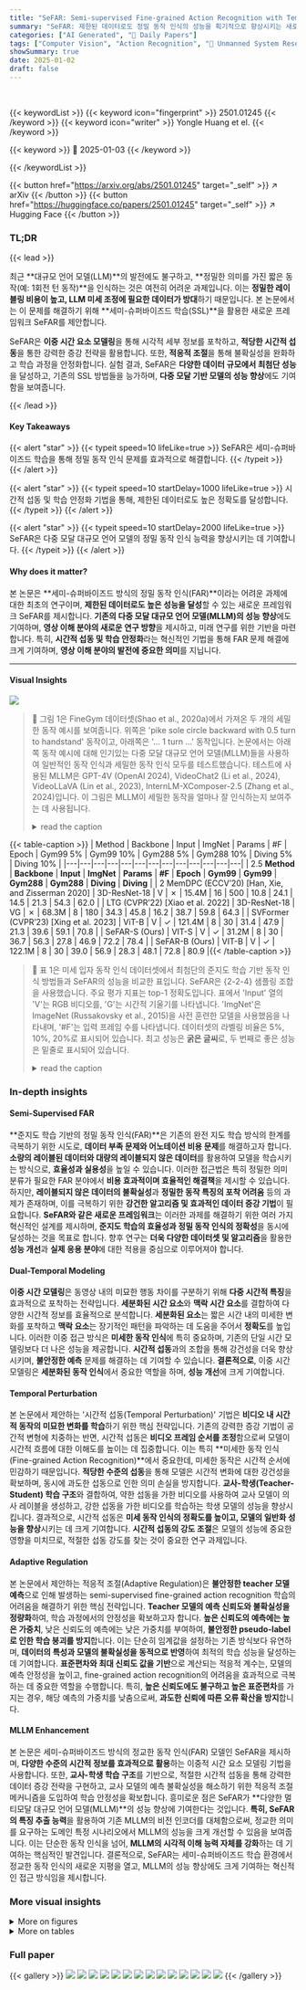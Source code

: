 ```yaml
---
title: "SeFAR: Semi-supervised Fine-grained Action Recognition with Temporal Perturbation and Learning Stabilization"
summary: "SeFAR: 제한된 데이터로도 정밀 동작 인식의 성능을 획기적으로 향상시키는 새로운 세미-슈퍼바이즈드 학습 프레임워크!"
categories: ["AI Generated", "🤗 Daily Papers"]
tags: ["Computer Vision", "Action Recognition", "🏢 Unmanned System Research Institute, Northwestern Polytechnical University",]
showSummary: true
date: 2025-01-02
draft: false
---
```


<br>

{{< keywordList >}}
{{< keyword icon="fingerprint" >}} 2501.01245 {{< /keyword >}}
{{< keyword icon="writer" >}} Yongle Huang et el. {{< /keyword >}}
 
{{< keyword >}} 🤗 2025-01-03 {{< /keyword >}}
 
{{< /keywordList >}}

{{< button href="https://arxiv.org/abs/2501.01245" target="_self" >}}
↗ arXiv
{{< /button >}}
{{< button href="https://huggingface.co/papers/2501.01245" target="_self" >}}
↗ Hugging Face
{{< /button >}}




### TL;DR


{{< lead >}}

최근 **대규모 언어 모델(LLM)**의 발전에도 불구하고, **정밀한 의미를 가진 짧은 동작(예: 1회전 턴 동작)**을 인식하는 것은 여전히 어려운 과제입니다. 이는 **정밀한 레이블링 비용이 높고, LLM 미세 조정에 필요한 데이터가 방대**하기 때문입니다.  본 논문에서는 이 문제를 해결하기 위해 **세미-슈퍼바이즈드 학습(SSL)**을 활용한 새로운 프레임워크 SeFAR를 제안합니다. 



SeFAR은 **이중 시간 요소 모델링**을 통해 시각적 세부 정보를 포착하고, **적당한 시간적 섭동**을 통한 강력한 증강 전략을 활용합니다. 또한, **적응적 조절**을 통해 불확실성을 완화하고 학습 과정을 안정화합니다.  실험 결과, SeFAR은 **다양한 데이터 규모에서 최첨단 성능**을 달성하고, 기존의 SSL 방법들을 능가하며, **다중 모달 기반 모델의 성능 향상**에도 기여함을 보여줍니다.

{{< /lead >}}


#### Key Takeaways

{{< alert "star" >}}
{{< typeit speed=10 lifeLike=true >}} SeFAR은 세미-슈퍼바이즈드 학습을 통해 정밀 동작 인식 문제를 효과적으로 해결합니다. {{< /typeit >}}
{{< /alert >}}

{{< alert "star" >}}
{{< typeit speed=10 startDelay=1000 lifeLike=true >}} 시간적 섭동 및 학습 안정화 기법을 통해, 제한된 데이터로도 높은 정확도를 달성합니다. {{< /typeit >}}
{{< /alert >}}

{{< alert "star" >}}
{{< typeit speed=10 startDelay=2000 lifeLike=true >}} SeFAR은 다중 모달 대규모 언어 모델의 정밀 동작 인식 능력을 향상시키는 데 기여합니다. {{< /typeit >}}
{{< /alert >}}

#### Why does it matter?
본 논문은 **세미-슈퍼바이즈드 방식의 정밀 동작 인식(FAR)**이라는 어려운 과제에 대한 최초의 연구이며, **제한된 데이터로도 높은 성능을 달성**할 수 있는 새로운 프레임워크 SeFAR를 제시합니다.  **기존의 다중 모달 대규모 언어 모델(MLLM)의 성능 향상**에도 기여하며,  **영상 이해 분야의 새로운 연구 방향**을 제시하고, 미래 연구를 위한 기반을 마련합니다. 특히, **시간적 섭동 및 학습 안정화**라는 혁신적인 기법을 통해 FAR 문제 해결에 크게 기여하며, **영상 이해 분야의 발전에 중요한 의미**를 지닙니다.

------
#### Visual Insights



![](https://arxiv.org/html/2501.01245/x1.png)

> 🔼 그림 1은 FineGym 데이터셋(Shao et al., 2020a)에서 가져온 두 개의 세밀한 동작 예시를 보여줍니다. 위쪽은 'pike sole circle backward with 0.5 turn to handstand' 동작이고, 아래쪽은 '... 1 turn ...' 동작입니다.  논문에서는 아래쪽 동작 예시에 대해 인기있는 다중 모달 대규모 언어 모델(MLLM)들을 사용하여  일반적인 동작 인식과 세밀한 동작 인식 모두를 테스트했습니다.  테스트에 사용된 MLLM은 GPT-4V (OpenAI 2024), VideoChat2 (Li et al., 2024), VideoLLaVA (Lin et al., 2023), InternLM-XComposer-2.5 (Zhang et al., 2024)입니다. 이 그림은 MLLM이 세밀한 동작을 얼마나 잘 인식하는지 보여주는 데 사용됩니다.
> <details>
> <summary>read the caption</summary>
> Figure 1: Fine-grained Action Instances. The two samples are drawn from the FineGym (Shao et al. 2020a) dataset, specifically the “pike sole circle backward with 0.5 turn to handstand” at the top and the “… 1 turn …” at the bottom. We further test popular MLLMs on the bottom instance for both coarse-grained and fine-grained: GPT-4V (OpenAI 2024), VideoChat2 (Li et al. 2024), VideoLLaVA (Lin et al. 2023), and InternLM-XComposer-2.5 (Zhang et al. 2024).
> </details>





{{< table-caption >}}
| Method | Backbone | Input | ImgNet | Params | #F | Epoch | Gym99 5% | Gym99 10% | Gym288 5% | Gym288 10% | Diving 5% | Diving 10% |
|---|---|---|---|---|---|---|---|---|---|---|---|---|
| 2.5 **Method** | **Backbone** | **Input** | **ImgNet** | **Params** | **#F** | **Epoch** | **Gym99** | **Gym99** | **Gym288** | **Gym288** | **Diving** | **Diving** |
| 2 MemDPC (ECCV’20) [Han, Xie, and Zisserman 2020] | 3D-ResNet-18 | V | ✗ | 15.4M | 16 | 500 | 10.8 | 24.1 | 14.5 | 21.3 | 54.3 | 62.0 |
| LTG (CVPR’22) [Xiao et al. 2022] | 3D-ResNet-18 | VG | ✗ | 68.3M | 8 | 180 | 34.3 | 45.8 | 16.2 | 38.7 | 59.8 | 64.3 |
| SVFormer (CVPR’23) [Xing et al. 2023] | ViT-B | V | ✓ | 121.4M | 8 | 30 | 31.4 | 47.9 | 21.3 | 39.6 | 59.1 | 70.8 |
| SeFAR-S (Ours) | VIT-S | V | ✓ | 31.2M | 8 | 30 | 36.7 | 56.3 | 27.8 | 46.9 | 72.2 | 78.4 |
| SeFAR-B (Ours) | VIT-B | V | ✓ | 122.1M | 8 | 30 | 39.0 | 56.9 | 28.3 | 48.1 | 72.8 | 80.9 |{{< /table-caption >}}

> 🔼 표 1은 미세 입자 동작 인식 데이터셋에서 최첨단의 준지도 학습 기반 동작 인식 방법들과 SeFAR의 성능을 비교한 표입니다. SeFAR은 {2-2-4} 샘플링 조합을 사용했습니다. 주요 평가 지표는 top-1 정확도입니다. 표에서 'Input' 열의 'V'는 RGB 비디오를, 'G'는 시간적 기울기를 나타냅니다. 'ImgNet'은 ImageNet (Russakovsky et al., 2015)을 사전 훈련한 모델을 사용했음을 나타내며, '#F'는 입력 프레임 수를 나타냅니다. 데이터셋의 라벨링 비율은 5%, 10%, 20%로 표시되어 있습니다. 최고 성능은 **굵은 글씨**로, 두 번째로 좋은 성능은 밑줄로 표시되어 있습니다.
> <details>
> <summary>read the caption</summary>
> Table 1: Comparison with state-of-the-art semi-supervised action recognition methods on fine-grained datasets. We employ SeFAR with a sampling combination of {2-2-4}. The primary evaluation metric is top-1 accuracy. In this table, “V” within “Input” denotes RGB video, while “G” represents temporal gradients. “ImgNet” indicates the utilization of models pre-trained on ImageNet (Russakovsky et al. 2015), while “#F” signifies the number of input frames. The labeling rates of the data are indicated by “5%”, “10%”, and “20%” in the datasets. The best results are highlighted in Bold, and the second-best Underlined.
> </details>





### In-depth insights


#### Semi-Supervised FAR
**준지도 학습 기반의 정밀 동작 인식(FAR)**은 기존의 완전 지도 학습 방식의 한계를 극복하기 위한 시도로, **데이터 부족 문제와 어노테이션 비용 문제**를 해결하고자 합니다.  **소량의 레이블된 데이터와 대량의 레이블되지 않은 데이터**를 활용하여 모델을 학습시키는 방식으로,  **효율성과 실용성**을 높일 수 있습니다.  이러한 접근법은 특히 정밀한 의미 분류가 필요한 FAR 분야에서 **비용 효과적이며 효율적인 해결책**을 제시할 수 있습니다.  하지만, **레이블되지 않은 데이터의 불확실성**과 **정밀한 동작 특징의 포착 어려움** 등의 과제가 존재하며, 이를 극복하기 위한 **강건한 알고리즘 및 효과적인 데이터 증강 기법**이 필요합니다.  **SeFAR와 같은 새로운 프레임워크**는 이러한 과제를 해결하기 위한 여러 가지 혁신적인 설계를 제시하며, **준지도 학습의 효율성과 정밀 동작 인식의 정확성**을 동시에 달성하는 것을 목표로 합니다.  향후 연구는 **더욱 다양한 데이터셋 및 알고리즘**을 활용한 **성능 개선**과 **실제 응용 분야**에 대한 적용을 중심으로 이루어져야 합니다.

#### Dual-Temporal Modeling
**이중 시간 모델링**은 동영상 내의 미묘한 행동 차이를 구분하기 위해 **다중 시간적 특징**을 효과적으로 포착하는 전략입니다.  **세분화된 시간 요소**와 **맥락 시간 요소**를 결합하여 다양한 시간적 정보를 효율적으로 분석합니다.  **세분화된 요소**는 짧은 시간 내의 미세한 변화를 포착하고 **맥락 요소**는 장기적인 패턴을 파악하는 데 도움을 주어서 **정확도**를 높입니다. 이러한 이중 접근 방식은 **미세한 동작 인식**에 특히 중요하며, 기존의 단일 시간 모델링보다 더 나은 성능을 제공합니다.  **시간적 섭동**과의 조합을 통해 강건성을 더욱 향상시키며, **불안정한 예측** 문제를 해결하는 데 기여할 수 있습니다.  **결론적으로**, 이중 시간 모델링은 **세분화된 동작 인식**에서 중요한 역할을 하며, **성능 개선**에 크게 기여합니다.

#### Temporal Perturbation
본 논문에서 제안하는 '시간적 섭동(Temporal Perturbation)' 기법은 **비디오 내 시간적 동작의 미묘한 변화를 학습**하기 위한 핵심 전략입니다. 기존의 강력한 증강 기법이 공간적 변형에 치중하는 반면, 시간적 섭동은 **비디오 프레임 순서를 조정**함으로써 모델이 시간적 흐름에 대한 이해도를 높이는 데 집중합니다. 이는 특히 **미세한 동작 인식(Fine-grained Action Recognition)**에서 중요한데, 미세한 동작은 시간적 순서에 민감하기 때문입니다.  **적당한 수준의 섭동**을 통해 모델은 시간적 변화에 대한 강건성을 확보하며, 동시에 과도한 섭동으로 인한 의미 손실을 방지합니다.  **교사-학생(Teacher-Student) 학습 구조**와 결합하여, 약한 섭동을 가한 비디오를 사용하여 교사 모델이 의사 레이블을 생성하고, 강한 섭동을 가한 비디오를 학습하는 학생 모델의 성능을 향상시킵니다.  결과적으로, 시간적 섭동은 **미세 동작 인식의 정확도를 높이고, 모델의 일반화 성능을 향상**시키는 데 크게 기여합니다.  **시간적 섭동의 강도 조절**은 모델의 성능에 중요한 영향을 미치므로, 적절한 섭동 강도를 찾는 것이 중요한 연구 과제입니다.

#### Adaptive Regulation
본 논문에서 제안하는 적응적 조절(Adaptive Regulation)은 **불안정한 teacher 모델 예측**으로 인해 발생하는 semi-supervised fine-grained action recognition 학습의 어려움을 해결하기 위한 핵심 전략입니다.  **Teacher 모델의 예측 신뢰도와 불확실성을 정량화**하여, 학습 과정에서의 안정성을 확보하고자 합니다.  **높은 신뢰도의 예측에는 높은 가중치**, 낮은 신뢰도의 예측에는 낮은 가중치를 부여하여, **불안정한 pseudo-label로 인한 학습 붕괴를 방지**합니다.  이는 단순히 임계값을 설정하는 기존 방식보다 유연하며,  **데이터의 특성과 모델의 불확실성을 동적으로 반영**하여 최적의 학습 성능을 달성하는 데 기여합니다.  **표준편차와 최대 신뢰도 값을 기반**으로 계산되는 적응적 계수는, 모델의 예측 안정성을 높이고, fine-grained action recognition의 어려움을 효과적으로 극복하는 데 중요한 역할을 수행합니다. 특히, **높은 신뢰도에도 불구하고 높은 표준편차**를 가지는 경우, 해당 예측의 가중치를 낮춤으로써, **과도한 신뢰에 따른 오류 확산을 방지**합니다.

#### MLLM Enhancement
본 논문은 세미-슈퍼바이즈드 방식의 정교한 동작 인식(FAR) 모델인 SeFAR을 제시하며, **다양한 수준의 시간적 정보를 효과적으로 활용**하는 이중적 시간 요소 모델링 기법을 사용합니다.  또한, **교사-학생 학습 구조**를 기반으로, 적절한 시간적 섭동을 통해 강력한 데이터 증강 전략을 구현하고, 교사 모델의 예측 불확실성을 해소하기 위한 적응적 조절 메커니즘을 도입하여 학습 안정성을 확보합니다.  흥미로운 점은 SeFAR가 **다양한 멀티모달 대규모 언어 모델(MLLM)**의 성능 향상에 기여한다는 것입니다.  **특히, SeFAR의 특징 추출 능력**을 활용하여 기존 MLLM의 비전 인코더를 대체함으로써, 정교한 의미를 요구하는 도메인 특정 시나리오에서 MLLM의 성능을 크게 개선할 수 있음을 보여줍니다.  이는 단순한 동작 인식을 넘어, **MLLM의 시각적 이해 능력 자체를 강화**하는 데 기여하는 핵심적인 발견입니다.  결론적으로, SeFAR는 세미-슈퍼바이즈드 학습 환경에서 정교한 동작 인식의 새로운 지평을 열고, MLLM의 성능 향상에도 크게 기여하는 혁신적인 접근 방식임을 제시합니다.


### More visual insights

<details>
<summary>More on figures
</summary>


![](https://arxiv.org/html/2501.01245/extracted/6107226/fig2_00.png)

> 🔼 그림 2는 SeFAR의 파이프라인 개요를 보여줍니다. SeFAR은 대부분의 입력 샘플이 레이블이 지정되지 않은 준지도 학습을 목표로 합니다.  준지도 학습 중에 SeFAR은 이중 수준의 시간적 요소 모델링을 채택하고 두 가지 방식('약한' 대 '강한')으로 증강을 수행합니다. 적당한 시간적 섭동에 의해 강하게 증강/왜곡된 샘플은 학생 모델에 의해 사용되는 반면, 약하게 증강된 샘플을 기반으로 교사 모델이 의사 레이블을 제공합니다. 손실 최소화(ℒ𝑢𝑛)을 통해 일관성이 강화됩니다.  비지도 학습 손실은 제안된 적응적 규제에 의해 추가로 조정됩니다. 이 프레임워크는 지도 학습 손실(ℒ𝑠𝑢𝑝)과 비지도 학습 손실(ℒ𝑢𝑛)의 가중 조합으로 학습됩니다.
> <details>
> <summary>read the caption</summary>
> Figure 2:  Overview of SeFAR pipeline. We target Semi-supervised FAR, assuming most input samples are unlabeled. During unsupervised learning, SeFAR adopts dual-level temporal elements modeling and performs augmentation in two manners (‘Weak’ vs. ‘Strong’). Strongly augmented/distorted samples by moderate temporal perturbation are used by the student model, while the teacher model offers pseudo-labels based on weakly augmented samples. Consistency is enforced through loss minimization (ℒu⁢nsubscriptℒ𝑢𝑛\mathcal{L}_{un}caligraphic_L start_POSTSUBSCRIPT italic_u italic_n end_POSTSUBSCRIPT). The unsupervised loss is further adjusted by our proposed Adaptive Regulation. The framework is trained with a weighted combination of supervised ℒs⁢u⁢psubscriptℒ𝑠𝑢𝑝\mathcal{L}_{sup}caligraphic_L start_POSTSUBSCRIPT italic_s italic_u italic_p end_POSTSUBSCRIPT and unsupervised ℒu⁢nsubscriptℒ𝑢𝑛\mathcal{L}_{un}caligraphic_L start_POSTSUBSCRIPT italic_u italic_n end_POSTSUBSCRIPT losses.
> </details>



![](https://arxiv.org/html/2501.01245/extracted/6107226/fig3.png)

> 🔼 그림 3은 두 가지 내용을 보여줍니다. (a)는 K개의 비표지된 비디오에 대해 Teacher 모델이 여러 번 예측하여 예측 분포를 파악하는 과정을 보여줍니다. 이 과정에서 조잡한 동작 데이터보다 세밀한 동작 데이터에서 예측 분포의 변동성이 더 크다는 것을 보여줍니다. 이러한 변동성을 바탕으로 평균과 분산을 사용하여 적응형 계수 η를 계산하여 학습 과정을 안정화시킵니다. (b)는 SeFAR의 세밀한 특징을 사용한 MLLM 구성 파이프라인을 보여줍니다. SeFAR 모델의 특징 추출을 통해 MLLM의 성능 향상을 보여줍니다.
> <details>
> <summary>read the caption</summary>
> Figure 3:  (a) For K𝐾Kitalic_K unlabeled videos, the Teacher model predicts each video multiple times to capture the distribution of predictions, which shows less variability on coarse-grained data and more on fine-grained data. An adaptive coefficient η𝜂\etaitalic_η is calculated from the mean and variance of the distribution to stabilize training. (b) MLLM construction pipeline with SeFAR’s fine-grained features.
> </details>



![](https://arxiv.org/html/2501.01245/extracted/6107226/fig4.png)

> 🔼 그림 4는 SeFAR 모델의 성능에 영향을 미치는 요소들을 분석한 결과를 보여줍니다. 왼쪽은 Gym-99 데이터셋(라벨링 비율 5%)에서 서로 다른 샘플링 조합을 사용했을 때 SeFAR-B 모델의 성능을 비교한 것입니다. 가운데는 FineDiving 데이터셋(라벨링 비율 5%)에서 고정 임계값 방법과 SeFAR의 적응적 조절 전략을 비교 분석한 결과입니다. 오른쪽은 여러 데이터셋에서 Teacher 모델의 예측값 변동성을 보여줍니다.  즉, 그림은 SeFAR 모델의 주요 구성 요소들의 효과를 실험적으로 검증하기 위한 ablation study 결과를 종합적으로 제시합니다.
> <details>
> <summary>read the caption</summary>
> Figure 4:  Ablation Studies. We compare SeFAR-B with different sampling combinations on Gym-99 5%, as illustrated on the left. We also contrast fixed threshold methods with our Adaptive Regulation strategy on FineDiving 5% in the middle. On the right side, we demonstrate the fluctuation of predictions made by the Teacher model across different datasets.
> </details>



![](https://arxiv.org/html/2501.01245/x2.png)

> 🔼 그림 5는 교사 모델의 예측 정확도와 신뢰도(왼쪽), 그리고 표준 편차(오른쪽) 사이의 관계를 보여줍니다. 왼쪽 패널은 교사 모델의 예측에 대한 신뢰도 수준과 그 정확도 사이의 상관관계를 보여줍니다. 높은 신뢰도를 가진 예측은 일반적으로 더 높은 정확도를 나타냅니다. 오른쪽 패널은 교사 모델의 예측에서 표준 편차와 그 정확도 사이의 관계를 보여줍니다. 예측의 분산이 작을수록 정확도가 높아지는 경향이 있습니다. 이 그림은 적응적 규제(Adaptive Regulation) 개념을 뒷받침하는 근거를 시각적으로 보여줍니다.
> <details>
> <summary>read the caption</summary>
> Figure 5:  The relationship between the Teacher model’s prediction accuracy and its confidence (left), as well as its standard deviation (right).
> </details>



![](https://arxiv.org/html/2501.01245/x3.png)

> 🔼 그림 6은 본 논문에서 새롭게 제안하는 Gym-QA 데이터셋의 예시를 보여줍니다. Gym-QA는 기존의 FineGym 데이터셋을 바탕으로 다중 선택지 질문 형태로 만들어진 데이터셋입니다. 그림에는 비디오 영상과 함께 '선수가 수행한 동작은 무엇입니까?' 라는 질문과 네 가지 선택지가 제시되어 있습니다. 각 선택지는 세세한 동작의 차이를 보여주는 상세한 설명을 포함하고 있습니다. 이를 통해, 세밀한 동작 인식(Fine-grained Action Recognition)의 어려움을 보여주고, 제안된 SeFAR 모델의 성능을 평가하는 데 사용됩니다.
> <details>
> <summary>read the caption</summary>
> Figure 6:  Examples of Gym-QA
> </details>



![](https://arxiv.org/html/2501.01245/x4.png)

> 🔼 그림 7은 논문의 Gym-New 데이터셋의 예시를 보여줍니다. Gym-New는 기존 FineGym 데이터셋에서 동작 방향이 반대인 동작 쌍을 선택하여 만든 데이터셋입니다. 그림에는 세 가지 유형의 동작(Salto, Pike sole circle, Giant circle)이 제시되어 있으며, 각 유형에 대해 동작 방향이 반대인 두 개의 예시가 나란히 배치되어 있습니다. 이를 통해 시간적 방향성이 동작 인식에 미치는 영향을 더욱 명확하게 분석하고, 모델의 성능을 평가할 수 있도록 설계되었습니다.
> <details>
> <summary>read the caption</summary>
> Figure 7:  Examples of Gym-New
> </details>



![](https://arxiv.org/html/2501.01245/x5.png)

> 🔼 그림 8은 Gym-New 데이터셋의 10% 레이블을 사용하여 기준 모델(왼쪽)과 제안된 SeFAR 모델(오른쪽)의 혼동 행렬을 보여줍니다. 가로축은 예측 레이블을, 세로축은 실제 레이블을 나타냅니다. 각 레이블은 그림 9에서 확인할 수 있습니다. 이 그림은 두 모델의 성능 차이를 시각적으로 보여주는 동시에, SeFAR 모델이 특히 유사한 동작들을 더 잘 구분한다는 것을 보여줍니다.
> <details>
> <summary>read the caption</summary>
> Figure 8:  Confusion matrix of baseline (left) and ours (right) on Gym-New 10%, where the horizontal coordinate represents the predicted label and the vertical coordinate represents the true label. The labels corresponding to actions are shown in Fig. 9.
> </details>



![](https://arxiv.org/html/2501.01245/x6.png)

> 🔼 그림 9는 Gym-New 데이터셋에 사용된 동작에 대한 레이블을 보여줍니다.  Gym-New 데이터셋은 세 가지 체조 종목(도마, 평행봉, 마루운동)에 걸쳐 정의된 40가지의 미세립 동작을 포함합니다.  각 동작은 짧은 설명과 함께 표시되어 있어, 모델이 각 동작의 시각적 차이를 구별하는 데 도움이 됩니다. 이 표는 논문에서 제안된 SeFAR 모델의 성능을 평가하는 데 사용되는 데이터의 구성을 이해하는 데 중요한 역할을 합니다.
> <details>
> <summary>read the caption</summary>
> Figure 9:  Labels corresponding to actions in Gym-New.
> </details>



</details>




<details>
<summary>More on tables
</summary>


{{< table-caption >}}
| Method | UB 10% | UB 20% | FX 10% | FX 20% | 10m 10% | 10m 20% |
|---|---|---|---|---|---|---|
| 2.5 Method | **UB** |  | **FX** |  | **10m** |  |
|  | **10%** | **20%** | **10%** | **20%** | **10%** | **20%** |
| 2 MemDPC | 20.7 | 19.1 | 13.8 | 15.9 | 65.4 | 71.2 |
| LTG | 50.5 | 60.5 | 19.6 | 21.6 | 75.2 | 83.5 |
| SVFormer | 52.9 | 66.8 | 20.1 | 28.8 | 73.8 | 85.9 |
| SeFAR-S (Ours) | **56.9** | **73.8** | **23.8** | **42.9** | **85.5** | **94.0** |
| SeFAR-B (Ours) | **58.5** | **75.5** | **27.6** | **44.2** | **87.4** | **94.6** |
| 2.5  |  |  |  |  |  |  |{{< /table-caption >}}
> 🔼 표 1(a)는 미세립 데이터셋에서 다양한 반(semi-supervised) 동작 인식 방법들과 SeFAR의 성능을 비교한 표입니다.  'elements across all events'는 FineGym 데이터셋의 계층적 주석(event, set, element) 중 가장 세부적인 수준인 element 단위로 모든 event에 걸쳐 결과를 평균낸 것을 의미합니다.  표에는 방법(Method), 백본(Backbone), 입력(Input), ImageNet 사전 훈련 여부(ImgNet), 매개변수 수(Params), 프레임 수(#F), 에폭(Epoch), 그리고 5%, 10% 라벨링 비율에서 Gym99, Gym288, Diving 데이터셋에 대한 top-1 정확도가 포함되어 있습니다.
> <details>
> <summary>read the caption</summary>
> (a) Results of elements across all events.
> </details>

{{< table-caption >}}
| Method | UB-S1 (10%) | UB-S1 (20%) | FX-S1 (10%) | FX-S1 (20%) | 5253B (10%) | 5253B (20%) |
|---|---|---|---|---|---|---|
| 2.5 Method | **UB-S1** |  | **FX-S1** |  | **5253B** |  |
|  | **10%** | **20%** | **10%** | **20%** | **10%** | **20%** |
| MemDPC | 17.2 | 21.1 | 15.4 | 20.1 | 82.2 | 89.5 |
| LTG | 21.3 | 29.7 | 14.6 | 19.3 | 64.6 | 76.9 |
| SVFormer | 28.9 | 47.3 | 18.8 | 22.5 | 86.6 | 90.1 |
| SeFAR-S (Ours) | **36.6** | **55.3** | **19.2** | **25.5** | **96.4** | **97.3** |
| SeFAR-B (Ours) | **37.1** | **56.8** | **20.1** | **26.5** | **97.0** | **97.8** |
| 2.5  |  |  |  |  |  |  |{{< /table-caption >}}
> 🔼 표 1의 (b)는 세부 동작(element) 단위의 정확도를 보여줍니다.  FineGym 데이터셋에서 특정 종목(event) 내의 세부 동작들에 대한 모델 성능을 보다 자세히 분석한 결과입니다.  예를 들어, 특정 체조 종목 안에서 수행되는 여러 다양한 세부 동작들에 대한 정확도를 개별적으로 비교하여, 모델의 미세한 동작 구분 능력을 평가합니다.  표의 결과는 각 event 내에서 element 단위로 평가된 성능을 나타냅니다.
> <details>
> <summary>read the caption</summary>
> (b) Results of elements within an event.
> </details>

{{< table-caption >}}
| 2.5 **Method** | **Backbone** | **Input** | **ImgNet** | **#F** | **Epoch** | **UCF-101 1%** | **UCF-101 5%** | **UCF-101 10%** | **HMDB-51 40%** | **HMDB-51 50%** |
|---|---|---|---|---|---|---|---|---|---|---|
| 2 MT+SD (WACV’21) [Jing et al. (2021)](https://arxiv.org/html/2501.01245/bib.bib21)| 3D-ResNet-18 | V | ✗ | 16 | 500 | - | 31.2 | 40.7 | 32.6 | 35.1 |
| MvPL (ICCV’21) [Xiong et al. (2021)](https://arxiv.org/html/2501.01245/bib.bib56) | 3D-ResNet-50 | VFG | ✗ | 8 | 600 | 22.8 | 41.2 | 80.5 | 30.5 | 33.9 |
| TCLR (CVIU’22) [Dave et al. (2022)](https://arxiv.org/html/2501.01245/bib.bib9) | 3D-ResNet-18 | V | ✗ | 16 | 1200 | 26.9 | - | 66.1 | - | - |
| CMPL (CVPR’22) [Xu et al. (2022b)](https://arxiv.org/html/2501.01245/bib.bib58) | R50+R50-1/4 | V | ✗ | 8 | 200 | 25.1 | - | 79.1 | - | - |
| LTG (CVPR’22) [Xiao et al. (2022)](https://arxiv.org/html/2501.01245/bib.bib53) | 3D-ResNet-18 | VG | ✗ | 8 | 180 | - | 44.8 | 62.4 | 46.5 | 48.4 |
| TimeBalance (CVPR’23) [Dave et al. (2023)](https://arxiv.org/html/2501.01245/bib.bib10) | 3D-ResNet-50 | V | ✗ | 8 | 250 | 30.1 | 53.3 | 81.1 | 52.6 | 53.9 |
| SeFAR (Ours) | VIT-S | V | ✗ | 8 | 30 | 35.2 | 64.1 | 78.3 | 55.9 | 59.2 |
| 1.6 FixMatch (NeurlPS’20) [Sohn et al. (2020)](https://arxiv.org/html/2501.01245/bib.bib42) | SlowFast-R50 | V | ✓ | 8 | 200 | 16.1 | - | 55.1 | - | - |
| MemDPC (ECCV’20) [Han, Xie, and Zisserman (2020)](https://arxiv.org/html/2501.01245/bib.bib18) | 3D-ResNet-18 | V | ✓ | 16 | 500 | - | - | 44.2 | - | - |
| ActorCM (CVIU’21) [Zou et al. (2023)](https://arxiv.org/html/2501.01245/bib.bib69) | R(2+1)D-34 | V | ✓ | 8 | 360 | - | 45.1 | 53.0 | 35.7 | 39.5 |
| VideoSSL (WACV’21) [Jing et al. (2021)](https://arxiv.org/html/2501.01245/bib.bib21) | 3D-ResNet-18 | V | ✓ | 16 | 500 | - | 32.4 | 42.0 | 32.7 | 36.2 |
| TACL (TSVT’22) [Tong, Tang, and Wang (2023)](https://arxiv.org/html/2501.01245/bib.bib46) | 3D-ResNet-50 | V | ✓ | 16 | 200 | - | 35.6 | 55.6 | 38.7 | 40.2 |
| L2A (ECCV’22) [Gowda et al. (2022)](https://arxiv.org/html/2501.01245/bib.bib16) | 3D-ResNet-18 | V | ✓ | 8 | 400 | - | - | 60.1 | 42.1 | 46.3 |
| SVFormer-S (CVPR’23) [Xing et al. (2023)](https://arxiv.org/html/2501.01245/bib.bib55) | ViT-S | V | ✓ | 8 | 30 | 31.4 | - | 79.1 | 56.2 | 58.2 |
| SVFormer-B (CVPR’23) [Xing et al. (2023)](https://arxiv.org/html/2501.01245/bib.bib55) | ViT-B | V | ✓ | 8 | 30 | 46.1 | - | 84.6 | 59.9 | 64.3 |
| SeFAR (Ours) | VIT-S | V | ✓ | 8 | 30 | 46.0 | 73.2 | 84.3 | 58.5 | 62.9 |
| SeFAR (Ours) | VIT-B | V | ✓ | 8 | 30 | **50.3** | **77.6** | **87.0** | **61.5** | **65.7** |{{< /table-caption >}}
> 🔼 표 1의 (c)는 FineGym 데이터셋의 특정 이벤트 내에 있는 요소들에 대한 결과를 보여줍니다.  각 이벤트는 여러 개의 요소(예: 특정 체조 동작의 세부 동작)로 구성됩니다. 이 표는  각 요소에 대한 모델의 성능을 10%와 20%의 라벨링 비율로 평가한 결과를 보여줍니다.  즉, 세부적인 동작 인식의 정확도를 이벤트 별로 더욱 자세히 분석한 결과입니다.
> <details>
> <summary>read the caption</summary>
> (c) Results of elements within a set.
> </details>

{{< table-caption >}}
| 2.5 **Dual-Ele** | **Mod-Perturb** | **Ada-Reg** | **Gym99** | **Gym288** | **Diving** |
|---|---|---|---|---|---| 
| 2 ✗ | ✗ | ✗ | 32.6 | 22.7 | 60.4 |
| ✓ | ✗ | ✗ | 34.8 | 25.4 | 64.6 |
| ✓ | ✓ | ✗ | 35.9 | 26.6 | 67.4 |
| ✓ | ✓ | ✓ | **36.7** | **27.8** | **72.2** |
| 2.5 |  |  |  |  |  |{{< /table-caption >}}
> 🔼 표 2는 널리 사용되는 동작 인식 데이터셋인 UCF-101과 HMDB-51에서 다양한 최첨단 반지도 학습 기반 동작 인식 방법들과 SeFAR의 성능을 비교 분석한 표입니다.  'V'는 RGB 비디오, 'F'는 광학 흐름(optical flow), 'G'는 시간적 기울기(temporal gradients)를 나타냅니다.  각 방법의 백본 네트워크, 입력 데이터 유형(비디오, 광학 흐름, 시간적 기울기), ImageNet 사전 학습 여부, 프레임 수, 에폭 수, 그리고 다양한 라벨 비율(1%, 5%, 10%, 40%, 50%)에서의 UCF-101과 HMDB-51 데이터셋에 대한 상위 1% 정확도를 보여줍니다. 이 표를 통해 SeFAR 모델의 강건성과 성능을 객관적으로 평가하고 다른 최신 방법들과 비교하여 우수성을 확인할 수 있습니다.
> <details>
> <summary>read the caption</summary>
> Table 2: Comparison with state-of-the-art semi-supervised action recognition methods on coarse-grained datasets.“V” within “Input” signifies RGB video, “F” indicates optical flow, while “G” denotes temporal gradients.
> </details>

{{< table-caption >}}
| Perturbation | S/O | Gym99 | Gym288 | Diving | G.-New | Sth.-Sth. |
|---|---|---|---|---|---|---|
| 2.5 **Perturbation** |  | **Gym99** | **Gym288** | **Diving** | **G.-New** | **Sth.-Sth.** |
| 2 Spatial-only |  | 34.2 | 24.4 | 67.9 | 45.6 | 39.4 |
| Slow (T-Drop) | S | 35.6 | 25.2 | 68.6 | 45.0 | 41.2 |
| All shuffle | O | 35.2 | 26.3 | 69.0 | 45.5 | 41.9 |
| Local-shuffle | O | 36.4 | 27.6 | 71.9 | 45.3 | 43.3 |
| Warping | O | 35.9 | 24.7 | 68.2 | 44.8 | 40.8 |
| T-Half | O | 36.0 | 24.8 | 68.4 | 44.8 | 42.1 |
| All reverse | O | 36.3 | 27.3 | 71.2 | 45.9 | 42.7 |
| Mod-Perturb | O | **36.7** | **27.8** | **72.2** | **46.2** | **44.9** |
| 2.5 |  |  |  |  |  |  |{{< /table-caption >}}
> 🔼 표 3은 SeFAR의 구성 요소별 효과를 분석한 결과를 보여줍니다.  '✓'는 해당 구성 요소를 사용했음을 의미합니다.  일관성 규제 원칙을 준수하기 위해, Mod-Perturb(Moderate Temporal Perturbation)을 제거한 경우에는 SVFormer(Xing et al., 2023)와 일관되게 시간 왜곡을 강력한 증강 기법으로 사용했습니다.  표는 Dual-level Temporal Elements, Mod-Perturb, Ada-Reg(Adaptive Regulation) 세 가지 구성 요소를 각각 사용했을 때와 사용하지 않았을 때의 FineGym, Gym288, FineDiving 데이터셋에 대한 성능을 비교 분석하여 각 구성요소의 기여도를 보여줍니다.
> <details>
> <summary>read the caption</summary>
> Table 3: Ablations of different components with SeFAR, where ✓ means “w/”. To adhere to the principle of consistency regularization in SSL, we employ strong augmentation consistent with SVFormer (Xing et al. 2023), i.e., temporal warping, once our Mod-Perturb is eliminated.
> </details>

{{< table-caption >}}
| Visual Encoder | MLLM | Gym-QA-99 | Gym-QA-288 |
|---|---|---|---| 
| 2.5 **Visual Encoder** | **MLLM** | **Gym-QA-99** | **Gym-QA-288** |
| 2 CLIP-ViT-L/16 | https://arxiv.org/html/2501.01245/LLaVA.png, https://arxiv.org/html/2501.01245/VideoChat2.png | 37.3 | 41.0 |
| EVA-CLIP ViT-G/14 | https://arxiv.org/html/2501.01245/VideoLLaMA.png, https://arxiv.org/html/2501.01245/VideoChat.png | 43.7 | 44.8 |
| ViT-L/14 | https://arxiv.org/html/2501.01245/VideoLLaMA.png | 44.3 | 46.0 |
| SeFAR (Ours) | - | **49.0** | **56.2** |
| 2.5 |  |  |  |{{< /table-caption >}}
> 🔼 표 4는 서로 다른 시간적 증강 기법들의 영향을 비교 분석한 결과를 보여줍니다.  'S'는 속도 중심, 'O'는 순서 중심 증강을 나타냅니다.  각 증강 기법(Spatial-only, Slow(T-Drop), All shuffle, Local-shuffle, Warping, T-Half, All reverse, Mod-Perturb)에 따른 FineGym 데이터셋(Gym99, Gym288, Diving)의 성능(Top-1 정확도) 변화를 보여주어, 제안된 Mod-Perturb 기법의 효과를 검증합니다.  다양한 시간적 증강 방법들의 성능을 비교하여, 어떤 기법이 Fine-grained Action Recognition(FAR)에 가장 적합한지 확인하고, 제안된 Mod-Perturb 기법의 우수성을 보여줍니다.
> <details>
> <summary>read the caption</summary>
> Table 4: Ablation of different temporal augmentations. S and O denote the Speed- and Order-focused.
> </details>

{{< table-caption >}}
| Method | FineDiving |  |  |  |  | 
|---|---|---|---|---|---| 
| 2.5 **Method** | **1%** | **3%** | **5%** | **7%** | **10%** | 
| 2 SeFAR w/o Ada-Reg | 61.5 | 64.6 | 67.2 | 69.7 | 73.4 | 
| SeFAR | **66.3** | **69.5** | **72.2** | **74.6** | **78.4** | 
| Increase (%) | 7.8%↑ | 7.6%↑ | 7.4%↑ | 7.0%↑ | 6.8%↑ | 
| 2.5 |  |  |  |  |  | {{< /table-caption >}}
> 🔼 표 5는 사전 훈련된 비주얼 인코더의 ablation study 결과를 보여줍니다. 기본 LLM으로 Vicuna-7B (Chiang et al., 2023)를 사용하고, 5%의 데이터로 추가 미세 조정된 MLLM에서 일반적으로 사용되는 비주얼 인코더의 사전 훈련된 특징들과 SeFAR의 특징들을 비교합니다.  비교 대상 비주얼 인코더는 LLaVA, VideoChat2, VideoLLaMA, VideoChat, VideoLLaVA입니다.  각 인코더의 성능을 Gym-QA-99와 Gym-QA-288 데이터셋에서 평가하여 SeFAR 특징이 다른 사전 훈련된 비주얼 인코더에 비해 얼마나 성능 향상을 가져오는지 보여줍니다.
> <details>
> <summary>read the caption</summary>
> Table 5: Ablation of Pre-trained Visual Encoder. We employ Vicuna-7B (Chiang et al. 2023) as the base LLM, comparing SeFAR’s features with the pre-trained features of commonly used visual encoders in MLLMs further fine-tuned on 5% data (i.e.,    : LLaVA,    : VideoChat2,    : VideoLLaMA,    : VideoChat, and    : VideoLLaVA)
> </details>

{{< table-caption >}}
| 2.5 **Perturbation** | **Speed/Order** | **FX** | **10m** | **UB-S1** | **5253B** |
|---|---|---|---|---|---| 
| 2 Slow-rate | Speed | 22.4 | 81.2 | 35.6 | 92.8 |
| T-Drop | Speed | 22.4 | 81.2 | 35.6 | 92.8 |
| All shuffle | Order | 23.5 | 82.8 | 36.1 | 93.5 |
| Local-shuffle | Order | 23.0 | 84.1 | 36.5 | 94.9 |
| Warping | Order | 23.4 | 81.9 | 34.7 | 92.9 |
| T-Half | Order | 23.3 | 83.0 | 35.3 | 93.4 |
| All reverse | Order | 23.6 | 83.7 | 35.5 | 95.1 |
| Mod-Perturb | Order | 23.8 | 85.5 | 36.6 | 96.4 |
| 2.5 |  |  |  |  |  |{{< /table-caption >}}
> 🔼 표 6은 다양한 레이블 비율에 따른 SeFAR의 성능 변화를 보여줍니다.  처음 두 행은 각각 적응적 조절(Ada-Reg)을 사용하지 않은 SeFAR과 사용한 SeFAR의 결과를 보여줍니다. 세 번째 행은 다양한 레이블 비율에서 성능 향상률을 보여줍니다.  레이블 비율이 감소함에 따라 적응적 조절(Ada-Reg)의 효과가 더욱 두드러짐을 알 수 있습니다.
> <details>
> <summary>read the caption</summary>
> Table 6: Ablation of different labeling rates. The first two raw demonstrate our SeFAR w/o and w/ the Adaptive Regulation (Ada-Reg) respectively. The third raw further shows the performance increase rates at different labeling rates.
> </details>

{{< table-caption >}}
| Prediction Times | 1 | 2 | 5 | 10 | 15 | 20 |
|---|---|---|---|---|---|---|
| 2.5 **Prediction Times** | **1** | **2** | **5** | **10** | **15** | **20** |
| 2 Teacher time / Iter. | 29.9 | 68.5 | 75.8 | 160.4 | 260.1 | 361.3 |
| Total time / Iter. | 982.8 | 991.6 | 1005.1 | 1080.7 | 1220.6 | 1417.6 |
| Portion (%) | 3.0 | 6.9 | 7.5 | 14.8 | 21.3 | 25.5 |
| Accuracy (%) | - | 35.3 | 36.2 | 36.7 | 36.8 | 37.0 |
| 2.5 |  |  |  |  |  | |{{< /table-caption >}}
> 🔼 표 7은 다양한 시간적 증강 기법들의 성능을 심층적으로 비교 분석한 결과를 보여줍니다.  속도 중심 및 순서 중심 증강 기법들을 비롯해, 다양한 기법들의 FineGym 데이터셋의 FX, 10m, UB-S1, 5253B 이벤트에 대한 Top-1 정확도를 제시하며, 각 기법의 강점과 약점을 파악하는 데 도움을 줍니다.  시간적 왜곡, 순서 변경, 임의 셔플 등 여러 시간적 증강 기법과 제안된 방법인 적당한 시간적 섭동(Mod-Perturb)의 성능을 비교하여, 어떤 기법이 fine-grained action recognition에 가장 효과적인지 보여줍니다.
> <details>
> <summary>read the caption</summary>
> Table 7: Deeper comparison of temporal augmentations.
> </details>

</details>




### Full paper

{{< gallery >}}
<img src="paper_images/1.png" class="grid-w50 md:grid-w33 xl:grid-w25" />
<img src="paper_images/2.png" class="grid-w50 md:grid-w33 xl:grid-w25" />
<img src="paper_images/3.png" class="grid-w50 md:grid-w33 xl:grid-w25" />
<img src="paper_images/4.png" class="grid-w50 md:grid-w33 xl:grid-w25" />
<img src="paper_images/5.png" class="grid-w50 md:grid-w33 xl:grid-w25" />
<img src="paper_images/6.png" class="grid-w50 md:grid-w33 xl:grid-w25" />
<img src="paper_images/7.png" class="grid-w50 md:grid-w33 xl:grid-w25" />
<img src="paper_images/8.png" class="grid-w50 md:grid-w33 xl:grid-w25" />
<img src="paper_images/9.png" class="grid-w50 md:grid-w33 xl:grid-w25" />
<img src="paper_images/10.png" class="grid-w50 md:grid-w33 xl:grid-w25" />
<img src="paper_images/11.png" class="grid-w50 md:grid-w33 xl:grid-w25" />
<img src="paper_images/12.png" class="grid-w50 md:grid-w33 xl:grid-w25" />
<img src="paper_images/13.png" class="grid-w50 md:grid-w33 xl:grid-w25" />
<img src="paper_images/14.png" class="grid-w50 md:grid-w33 xl:grid-w25" />
{{< /gallery >}}
